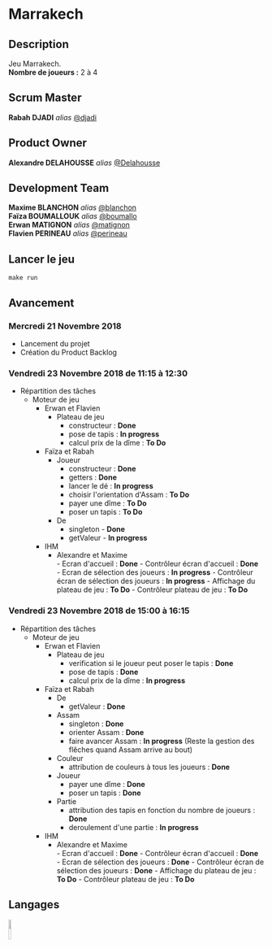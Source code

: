 # Marrakech 
## Description
Jeu Marrakech.  
**Nombre de joueurs :** 2 à 4

## Scrum Master
**Rabah DJADI** _alias_ [@djadi](https://dwarves.iut-fbleau.fr/git/djadi)  

## Product Owner  
**Alexandre DELAHOUSSE** _alias_ [@Delahousse](https://dwarves.iut-fbleau.fr/git/delahous)  

## Development Team
**Maxime BLANCHON** _alias_ [@blanchon](https://dwarves.iut-fbleau.fr/git/blanchon)  
**Faïza BOUMALLOUK** _alias_ [@boumallo](https://dwarves.iut-fbleau.fr/git/boumallo)     
**Erwan MATIGNON** _alias_ [@matignon](https://dwarves.iut-fbleau.fr/git/matignon)  
**Flavien PERINEAU** _alias_ [@perineau](https://dwarves.iut-fbleau.fr/git/perineau)  

## Lancer le jeu
```
make run
```

## Avancement
### **Mercredi 21 Novembre 2018**     
- Lancement du projet  
- Création du Product Backlog
  
### **Vendredi 23 Novembre 2018 de 11:15 à 12:30**  
- Répartition des tâches
  - Moteur de jeu
      - Erwan et Flavien    
          - Plateau de jeu
              - constructeur : **Done** 
              - pose de tapis : **In progress** 
              - calcul prix de la dîme : **To Do**  
       - Faïza et Rabah   
         - Joueur  
             - constructeur : **Done**  
             - getters : **Done**  
             - lancer le dé : **In progress**  
             - choisir l'orientation d'Assam : **To Do**   
             - payer une dîme : **To Do**     
             - poser un tapis  : **To Do**   
         - De
             - singleton - **Done**
             - getValeur - **In progress**  
    - IHM  
        - Alexandre et Maxime     
              - Ecran d'accueil : **Done**
              - Contrôleur écran d'accueil : **Done**   
              - Ecran de sélection des joueurs : **In progress** 
              - Contrôleur écran de sélection des joueurs : **In progress** 
              - Affichage du plateau de jeu : **To Do**
              - Contrôleur plateau de jeu : **To Do**

### **Vendredi 23 Novembre 2018 de 15:00 à 16:15**  
- Répartition des tâches
  - Moteur de jeu  
      - Erwan et Flavien    
          - Plateau de jeu
              - verification si le joueur peut poser le tapis : **Done**  
              - pose de tapis : **Done**  
              - calcul prix de la dîme : **In progress**             
       - Faïza et Rabah 
           - De
               - getValeur : **Done**
           - Assam
               - singleton : **Done**
               - orienter Assam : **Done**
               - faire avancer Assam : **In progress** (Reste la gestion des flêches quand Assam arrive au bout)
           - Couleur
               - attribution de couleurs à tous les joueurs : **Done**
           - Joueur
               - payer une dîme : **Done**
               - poser un tapis : **Done**
           - Partie
               - attribution des tapis en fonction du nombre de joueurs : **Done**
               - deroulement d'une partie : **In progress**
    - IHM  
        - Alexandre et Maxime     
              - Ecran d'accueil : **Done**
              - Contrôleur écran d'accueil : **Done**   
              - Ecran de sélection des joueurs : **Done** 
              - Contrôleur écran de sélection des joueurs : **Done** 
              - Affichage du plateau de jeu : **To Do**
              - Contrôleur plateau de jeu : **To Do**   
              

## Langages
[<img src="https://camo.githubusercontent.com/0fb6c3a56d588875bbab00cbc267f4ef85ea0c23/68747470733a2f2f75706c6f61642e77696b696d656469612e6f72672f77696b6970656469612f656e2f7468756d622f332f33302f4a6176615f70726f6772616d6d696e675f6c616e67756167655f6c6f676f2e7376672f33303070782d4a6176615f70726f6772616d6d696e675f6c616e67756167655f6c6f676f2e7376672e706e67" width="10%" height="10%">](https://www.java.com/)